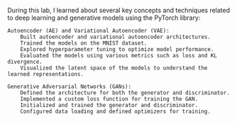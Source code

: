 During this lab, I learned about several key concepts and techniques related to deep learning and generative models using the PyTorch library:

    Autoencoder (AE) and Variational Autoencoder (VAE):
        Built autoencoder and variational autoencoder architectures.
        Trained the models on the MNIST dataset.
        Explored hyperparameter tuning to optimize model performance.
        Evaluated the models using various metrics such as loss and KL divergence.
        Visualized the latent space of the models to understand the learned representations.

    Generative Adversarial Networks (GANs):
        Defined the architecture for both the generator and discriminator.
        Implemented a custom loss function for training the GAN.
        Initialized and trained the generator and discriminator.
        Configured data loading and defined optimizers for training.

